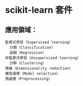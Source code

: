 # scikit-learn 套件

## 應用領域：
```
監督式學習（Supervised learning）
  分類（Classification）
  迴歸（Regression）
非監督式學習（Unsupervised learning）
  分群（Clustering）
降維（Dimensionality reduction）
模型選擇（Model selection）
預處理（Preprocessing）
```
